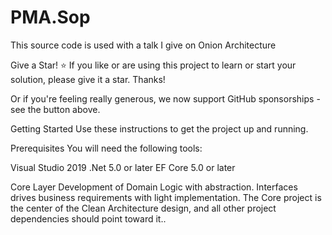 # PMA.Sop 

This source code is used with a talk I give on Onion Architecture

Give a Star! ⭐ 
If you like or are using this project to learn or start your solution, please give it a star. Thanks!

Or if you're feeling really generous, we now support GitHub sponsorships - see the button above.


Getting Started
Use these instructions to get the project up and running.

Prerequisites
You will need the following tools:

Visual Studio 2019
.Net 5.0 or later
EF Core 5.0 or later

Core Layer
Development of Domain Logic with abstraction. Interfaces drives business requirements with light implementation. The Core project is the center of the Clean Architecture design, and all other project dependencies should point toward it..

